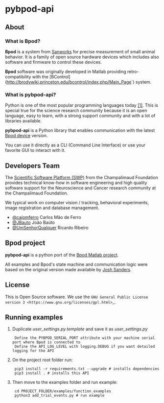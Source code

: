 # pybpod-api

## About
### What is Bpod?

**Bpod** is a system from [Sanworks](<https://sanworks.io/index.php>) for precise measurement of small animal behavior.
It is a family of open source hardware devices which includes also software and firmware to control these devices.

**Bpod** software was originally developed in Matlab providing retro-compatibility with the [BControl](<http://brodywiki.princeton.edu/bcontrol/index.php/Main_Page>`) system.

### What is pybpod-api?
Python is one of the most popular programming languages today [[1]](https://pypl.github.io/PYPL.html). This is special true for the science research community because it is an open language, easy to learn, with a strong support community and with a lot of libraries available.

**pybpod-api** is a Python library that enables communication with the latest [Bpod device](https://sanworks.io/shop/viewproduct?productID=1011) version.

You can use it directly as a CLI (Command Line Interface) or use your favorite GUI to interact with it.


## Developers Team

The [Scientific Software Platform (SWP)](http://research.fchampalimaud.org/en/research/platforms/staff/Scientific%20Software/) from the Champalimaud Foundation provides technical know-how in software engineering and high quality software support for the Neuroscience and Cancer research community at the Champalimaud Foundation.

We typical work on computer vision / tracking, behavioral experiments, image registration and database management.

* [@cajomferro](https://github.com/cajomferro/) Carlos Mão de Ferro
* [@JBauto](https://github.com/JBauto) João Baúto
* [@UmSenhorQualquer](https://github.com/UmSenhorQualquer/) Ricardo Ribeiro

## Bpod project
**pybpod-api** is a python port of the [Bpod Matlab project](https://github.com/sanworks/Bpod). 

All examples and Bpod's state machine and communication logic were based on the original version made available by [Josh Sanders](https://github.com/sanworks).

## License
This is Open Source software. We use the `GNU General Public License version 3 <https://www.gnu.org/licenses/gpl.html>`_.

## Running examples

1. Duplicate *user_settings.py.template* and save it as *user_settings.py*

        Define the PYBPOD_SERIAL_PORT attribute with your machine serial port where Bpod is connected to
        Define the API_LOG_LEVEL with logging.DEBUG if you want detailed logging for the API

2. On the project root folder run:
    
        pip3 install -r requirements.txt --upgrade # installs dependencies
        pip3 install . # installs this API
    
3. Then move to the examples folder and run example:
 
        cd PROJECT_FOLDER/examples/function_examples
        python3 add_trial_events.py # run example
